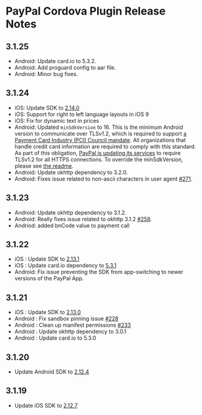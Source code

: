 PayPal Cordova Plugin Release Notes
===================================
3.1.25
------
* Android: Update card.io to 5.3.2.
* Android: Add proguard config to aar file.
* Android: Minor bug fixes.

3.1.24
------
* iOS: Update SDK to [2.14.0](https://github.com/paypal/PayPal-iOS-SDK/releases/tag/2.14.0)
* iOS: Support for right to left language layouts in iOS 9
* iOS: Fix for dynamic text in prices
* Android:  Updated `minSdkVersion` to 16.  This is the minimum Android version to communicate over TLSv1.2, which is required to support [a Payment Card Industry (PCI) Council mandate](http://blog.pcisecuritystandards.org/migrating-from-ssl-and-early-tls). All organizations that handle credit card information are required to comply with this standard. As part of this obligation, [PayPal is updating its services](https://github.com/paypal/tls-update) to require TLSv1.2 for all HTTPS connections. To override the minSdkVersion, please see [the readme](https://github.com/paypal/PayPal-Android-SDK/blob/master/README.md#override-minsdkversion).
* Android: Update okhttp dependency to 3.2.0.
* Android: Fixes issue related to non-ascii characters in user agent [#271](https://github.com/paypal/PayPal-Android-SDK/issues/271).

3.1.23 
------
* Android: Update okhttp dependency to 3.1.2.
* Android: Really fixes issue related to okhttp 3.1.2 [#258](https://github.com/paypal/PayPal-Android-SDK/issues/258).
* Andriod: added bnCode value to payment call

3.1.22 
------
* iOS : Update SDK to [2.13.1](https://github.com/paypal/PayPal-iOS-SDK/releases/tag/2.13.1)
* iOS : Update card.io dependency to [5.3.1](https://github.com/card-io/card.io-iOS-SDK/releases/tag/5.3.1)
* Android: Fix issue preventing the SDK from app-switching to newer versions of the PayPal App.

3.1.21 
------
* iOS : Update SDK to [2.13.0](https://github.com/paypal/PayPal-iOS-SDK/releases/tag/2.13.0)
* Android : Fix sandbox pinning issue [#228](https://github.com/paypal/PayPal-Android-SDK/issues/228)
* Android : Clean up manifest permissions [#233](https://github.com/paypal/PayPal-Android-SDK/issues/233)
* Android : Update okhttp dependency to 3.0.1
* Android : Update card.io to 5.3.0

3.1.20
------
* Update Android SDK to [2.12.4](https://github.com/paypal/PayPal-Android-SDK/releases/tag/2.12.4)

3.1.19
------
* Update iOS SDK to [2.12.7](https://github.com/paypal/PayPal-iOS-SDK/releases/tag/2.12.7)

